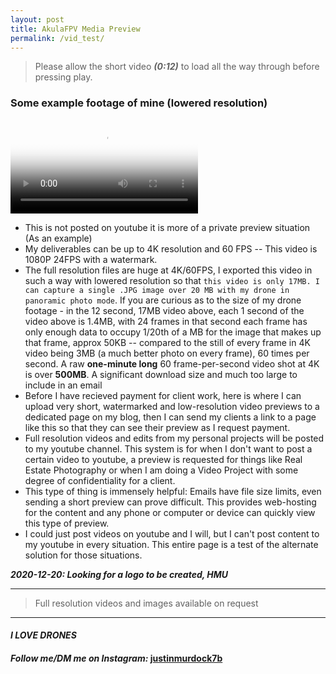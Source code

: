 ```yaml
---
layout: post
title: AkulaFPV Media Preview 
permalink: /vid_test/
---
```


> Please allow the short video _**(0:12)**_ to load all the way through before pressing play.

### Some example footage of mine (lowered resolution)

<video src="https://github.com/murdockFPV/murdockfpv.github.io/blob/master/images/LUNCH-PEAK-LOOKOUT.mp4?raw=true" poster="https://github.com/murdockFPV/murdockfpv.github.io/blob/master/images/akulafpvlunchpeak.jpg?raw=true" style="max-width: 100%; max-height: 100%" controls preload></video>

* This is not posted on youtube it is more of a private preview situation (As an example)
* My deliverables can be up to 4K resolution and 60 FPS -- This video is 1080P 24FPS with a watermark.
* The full resolution files are huge at 4K/60FPS, I exported this video in such a way with lowered resolution so that `this video is only 17MB. I can capture a single .JPG image over 20 MB with my drone in panoramic photo mode`. If you are curious as to the size of my drone footage - in the 12 second, 17MB video above, each 1 second of the video above is 1.4MB, with 24 frames in that second each frame has only enough data to occupy 1/20th of a MB for the image that makes up that frame, approx 50KB -- compared to the still of every frame in 4K video being 3MB (a much better photo on every frame), 60 times per second. A raw **one-minute long** 60 frame-per-second video shot at 4K is over **500MB**. A significant download size and much too large to include in an email
* Before I have recieved payment for client work, here is where I can upload very short, watermarked and low-resolution video previews to a dedicated page on my blog, then I can send my clients a link to a page like this so that they can see their preview as I request payment. 
* Full resolution videos and edits from my personal projects will be posted to my youtube channel. This system is for when I don't want to post a certain video to youtube, a preview is requested for things like Real Estate Photography or when I am doing a Video Project with some degree of confidentiality for a client.
* This type of thing is immensely helpful: Emails have file size limits, even sending a short preview can prove difficult. This provides web-hosting for the content and any phone or computer or device can quickly view this type of preview.
* I could just post videos on youtube and I will, but I can't post content to my youtube in every situation. This entire page is a test of the alternate solution for those situations. 

_**2020-12-20: Looking for a logo to be created, HMU**_

___

> Full resolution videos and images available on request

___

#### _**I LOVE DRONES**_
#### _Follow me/DM me on Instagram:_ [**justinmurdock7b**](https://www.instagram.com/justinmurdock7b/?hl=en)
